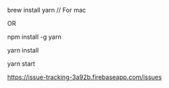 brew install yarn // For mac 

OR 

npm install -g yarn

yarn install

yarn start

https://issue-tracking-3a92b.firebaseapp.com/issues